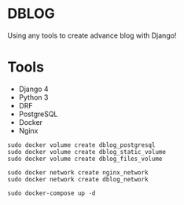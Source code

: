 # DBLOG

Using any tools to create advance blog with Django!

# Tools

- Django 4
- Python 3
- DRF
- PostgreSQL
- Docker
- Nginx


```
sudo docker volume create dblog_postgresql
sudo docker volume create dblog_static_volume
sudo docker volume create dblog_files_volume
```

```
sudo docker network create nginx_network
sudo docker network create dblog_network
```

```
sudo docker-compose up -d
```